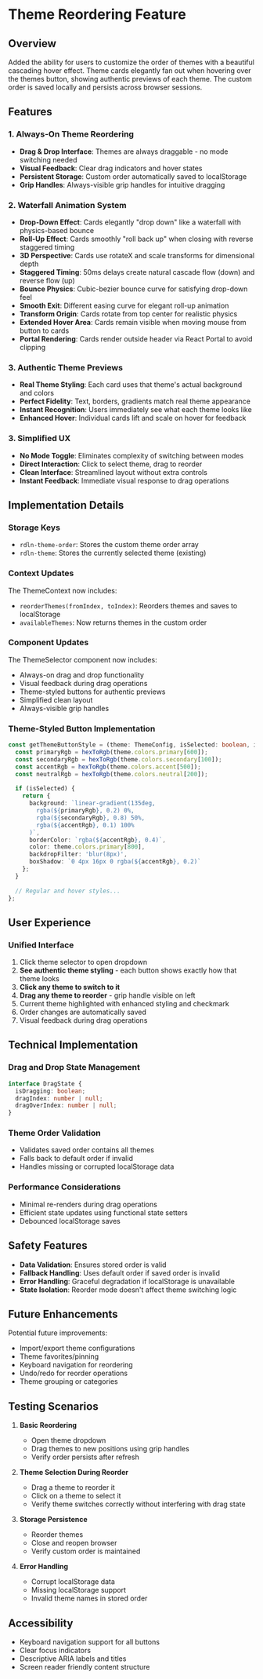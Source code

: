 # Theme Reordering Feature

## Overview

Added the ability for users to customize the order of themes with a beautiful cascading hover effect. Theme cards elegantly fan out when hovering over the themes button, showing authentic previews of each theme. The custom order is saved locally and persists across browser sessions.

## Features

### 1. Always-On Theme Reordering
- **Drag & Drop Interface**: Themes are always draggable - no mode switching needed
- **Visual Feedback**: Clear drag indicators and hover states
- **Persistent Storage**: Custom order automatically saved to localStorage
- **Grip Handles**: Always-visible grip handles for intuitive dragging

### 2. Waterfall Animation System
- **Drop-Down Effect**: Cards elegantly "drop down" like a waterfall with physics-based bounce
- **Roll-Up Effect**: Cards smoothly "roll back up" when closing with reverse staggered timing
- **3D Perspective**: Cards use rotateX and scale transforms for dimensional depth
- **Staggered Timing**: 50ms delays create natural cascade flow (down) and reverse flow (up)
- **Bounce Physics**: Cubic-bezier bounce curve for satisfying drop-down feel
- **Smooth Exit**: Different easing curve for elegant roll-up animation
- **Transform Origin**: Cards rotate from top center for realistic physics
- **Extended Hover Area**: Cards remain visible when moving mouse from button to cards
- **Portal Rendering**: Cards render outside header via React Portal to avoid clipping

### 3. Authentic Theme Previews
- **Real Theme Styling**: Each card uses that theme's actual background and colors
- **Perfect Fidelity**: Text, borders, gradients match real theme appearance
- **Instant Recognition**: Users immediately see what each theme looks like
- **Enhanced Hover**: Individual cards lift and scale on hover for feedback

### 3. Simplified UX
- **No Mode Toggle**: Eliminates complexity of switching between modes
- **Direct Interaction**: Click to select theme, drag to reorder
- **Clean Interface**: Streamlined layout without extra controls
- **Instant Feedback**: Immediate visual response to drag operations

## Implementation Details

### Storage Keys
- `rdln-theme-order`: Stores the custom theme order array
- `rdln-theme`: Stores the currently selected theme (existing)

### Context Updates
The ThemeContext now includes:
- `reorderThemes(fromIndex, toIndex)`: Reorders themes and saves to localStorage
- `availableThemes`: Now returns themes in the custom order

### Component Updates
The ThemeSelector component now includes:
- Always-on drag and drop functionality
- Visual feedback during drag operations
- Theme-styled buttons for authentic previews
- Simplified clean layout
- Always-visible grip handles

### Theme-Styled Button Implementation
```typescript
const getThemeButtonStyle = (theme: ThemeConfig, isSelected: boolean, isHover: boolean = false) => {
  const primaryRgb = hexToRgb(theme.colors.primary[600]);
  const secondaryRgb = hexToRgb(theme.colors.secondary[100]);
  const accentRgb = hexToRgb(theme.colors.accent[500]);
  const neutralRgb = hexToRgb(theme.colors.neutral[200]);
  
  if (isSelected) {
    return {
      background: `linear-gradient(135deg, 
        rgba(${primaryRgb}, 0.2) 0%, 
        rgba(${secondaryRgb}, 0.8) 50%, 
        rgba(${accentRgb}, 0.1) 100%
      )`,
      borderColor: `rgba(${accentRgb}, 0.4)`,
      color: theme.colors.primary[800],
      backdropFilter: 'blur(8px)',
      boxShadow: `0 4px 16px 0 rgba(${accentRgb}, 0.2)`
    };
  }
  
  // Regular and hover styles...
};
```

## User Experience

### Unified Interface
1. Click theme selector to open dropdown
2. **See authentic theme styling** - each button shows exactly how that theme looks
3. **Click any theme to switch to it**
4. **Drag any theme to reorder** - grip handle visible on left
5. Current theme highlighted with enhanced styling and checkmark
6. Order changes are automatically saved
7. Visual feedback during drag operations

## Technical Implementation

### Drag and Drop State Management
```typescript
interface DragState {
  isDragging: boolean;
  dragIndex: number | null;
  dragOverIndex: number | null;
}
```

### Theme Order Validation
- Validates saved order contains all themes
- Falls back to default order if invalid
- Handles missing or corrupted localStorage data

### Performance Considerations
- Minimal re-renders during drag operations
- Efficient state updates using functional state setters
- Debounced localStorage saves

## Safety Features

- **Data Validation**: Ensures stored order is valid
- **Fallback Handling**: Uses default order if saved order is invalid
- **Error Handling**: Graceful degradation if localStorage is unavailable
- **State Isolation**: Reorder mode doesn't affect theme switching logic

## Future Enhancements

Potential future improvements:
- Import/export theme configurations
- Theme favorites/pinning
- Keyboard navigation for reordering
- Undo/redo for reorder operations
- Theme grouping or categories

## Testing Scenarios

1. **Basic Reordering**
   - Open theme dropdown
   - Drag themes to new positions using grip handles
   - Verify order persists after refresh

2. **Theme Selection During Reorder**
   - Drag a theme to reorder it
   - Click on a theme to select it
   - Verify theme switches correctly without interfering with drag state

3. **Storage Persistence**
   - Reorder themes
   - Close and reopen browser
   - Verify custom order is maintained

4. **Error Handling**
   - Corrupt localStorage data
   - Missing localStorage support
   - Invalid theme names in stored order

## Accessibility

- Keyboard navigation support for all buttons
- Clear focus indicators
- Descriptive ARIA labels and titles
- Screen reader friendly content structure
